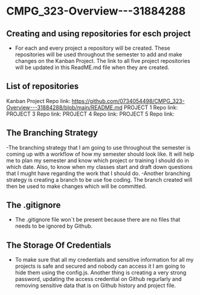 # CMPG_323-Overview---31884288

## Creating and using repositories for esch project
- For each and every project a repository will be created. These repositories will be used throughout the semester to add and make changes on the Kanban Project. The link to all five project repositories will be updated in this ReadME.md file when they are created.

## List of repositories
Kanban Project Repo link: https://github.com/0734054498/CMPG_323-Overview---31884288/blob/main/README.md
PROJECT 1 Repo link: 
PROJECT 3 Repo link:
PROJECT 4 Repo link:
PROJECT 5 Repo link:

## The Branching Strategy
-The branching strategy that I am going to use throughout the semester is coming up with a workflow of how my semester should look like. It will help me to plan my semester and know which project or training I should do in which date. Also, to know when my classes start and draft down questions that I mught have regarding the work that I should do. 
-Another branching strategy is creating a branch to be use foe coding. The branch created will then be used to make changes which will be committed.

## The .gitignore
- The .gitignore file won`t be present because there are no files that needs to be ignored by Github.

## The Storage Of Credentials
- To make sure that all my credentials and sensitive information for all my projects is safe and secured and nobody can access it I am going to hide them using the config.js. Another thing is creating a very strong password, updating the access credential on Github regurlarly and removing sensitive data that is on Github history and project file.


